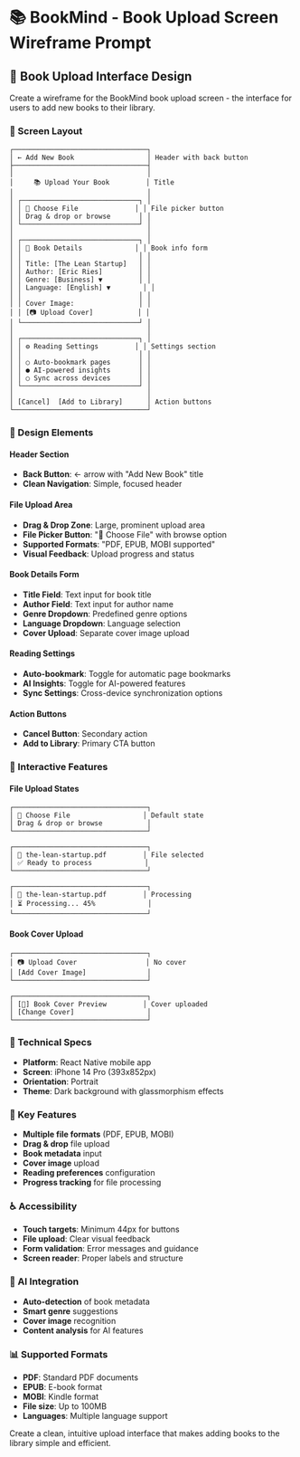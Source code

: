 # 📚 BookMind - Book Upload Screen Wireframe Prompt

## 📱 Book Upload Interface Design

Create a wireframe for the BookMind book upload screen - the interface for users to add new books to their library.

### 🎯 Screen Layout

```
┌─────────────────────────────────┐
│ ← Add New Book                  │ Header with back button
├─────────────────────────────────┤
│                                 │
│     📚 Upload Your Book         │ Title
│                                 │
│ ┌─────────────────────────────┐ │
│ │ 📁 Choose File              │ │ File picker button
│ │ Drag & drop or browse       │ │
│ └─────────────────────────────┘ │
│                                 │
│ ┌─────────────────────────────┐ │
│ │ 📖 Book Details             │ │ Book info form
│ │                             │ │
│ │ Title: [The Lean Startup]   │ │
│ │ Author: [Eric Ries]         │ │
│ │ Genre: [Business] ▼         │ │
│ │ Language: [English] ▼        │ │
│ │                             │ │
│ │ Cover Image:                │ │
│ │ [📷 Upload Cover]           │ │
│ └─────────────────────────────┘ │
│                                 │
│ ┌─────────────────────────────┐ │
│ │ ⚙️ Reading Settings         │ │ Settings section
│ │                             │ │
│ │ ○ Auto-bookmark pages       │ │
│ │ ● AI-powered insights       │ │
│ │ ○ Sync across devices       │ │
│ └─────────────────────────────┘ │
│                                 │
│ [Cancel]  [Add to Library]      │ Action buttons
└─────────────────────────────────┘
```

### 🎨 Design Elements

#### Header Section
- **Back Button**: ← arrow with "Add New Book" title
- **Clean Navigation**: Simple, focused header

#### File Upload Area
- **Drag & Drop Zone**: Large, prominent upload area
- **File Picker Button**: "📁 Choose File" with browse option
- **Supported Formats**: "PDF, EPUB, MOBI supported"
- **Visual Feedback**: Upload progress and status

#### Book Details Form
- **Title Field**: Text input for book title
- **Author Field**: Text input for author name
- **Genre Dropdown**: Predefined genre options
- **Language Dropdown**: Language selection
- **Cover Upload**: Separate cover image upload

#### Reading Settings
- **Auto-bookmark**: Toggle for automatic page bookmarks
- **AI Insights**: Toggle for AI-powered features
- **Sync Settings**: Cross-device synchronization options

#### Action Buttons
- **Cancel Button**: Secondary action
- **Add to Library**: Primary CTA button

### 📱 Interactive Features

#### File Upload States
```
┌─────────────────────────────────┐
│ 📁 Choose File                  │ Default state
│ Drag & drop or browse           │
└─────────────────────────────────┘

┌─────────────────────────────────┐
│ 📄 the-lean-startup.pdf         │ File selected
│ ✅ Ready to process             │
└─────────────────────────────────┘

┌─────────────────────────────────┐
│ 📄 the-lean-startup.pdf         │ Processing
│ ⏳ Processing... 45%             │
└─────────────────────────────────┘
```

#### Book Cover Upload
```
┌─────────────────────────────────┐
│ 📷 Upload Cover                 │ No cover
│ [Add Cover Image]               │
└─────────────────────────────────┘

┌─────────────────────────────────┐
│ [📖] Book Cover Preview         │ Cover uploaded
│ [Change Cover]                  │
└─────────────────────────────────┘
```

### 📱 Technical Specs
- **Platform**: React Native mobile app
- **Screen**: iPhone 14 Pro (393x852px)
- **Orientation**: Portrait
- **Theme**: Dark background with glassmorphism effects

### 🎯 Key Features
- **Multiple file formats** (PDF, EPUB, MOBI)
- **Drag & drop** file upload
- **Book metadata** input
- **Cover image** upload
- **Reading preferences** configuration
- **Progress tracking** for file processing

### ♿ Accessibility
- **Touch targets**: Minimum 44px for buttons
- **File upload**: Clear visual feedback
- **Form validation**: Error messages and guidance
- **Screen reader**: Proper labels and structure

### 🤖 AI Integration
- **Auto-detection** of book metadata
- **Smart genre** suggestions
- **Cover image** recognition
- **Content analysis** for AI features

### 📊 Supported Formats
- **PDF**: Standard PDF documents
- **EPUB**: E-book format
- **MOBI**: Kindle format
- **File size**: Up to 100MB
- **Languages**: Multiple language support

Create a clean, intuitive upload interface that makes adding books to the library simple and efficient.
